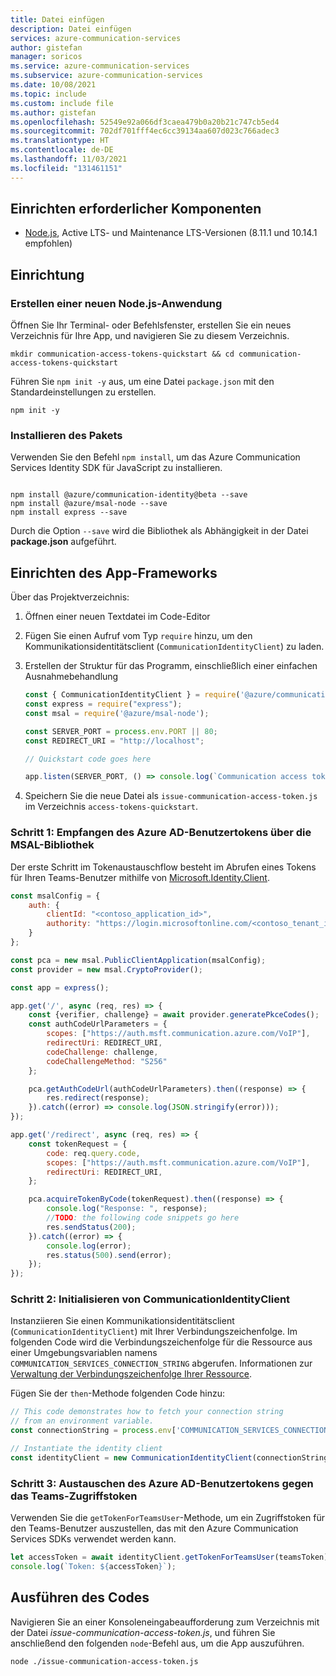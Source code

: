 ```yaml
---
title: Datei einfügen
description: Datei einfügen
services: azure-communication-services
author: gistefan
manager: soricos
ms.service: azure-communication-services
ms.subservice: azure-communication-services
ms.date: 10/08/2021
ms.topic: include
ms.custom: include file
ms.author: gistefan
ms.openlocfilehash: 52549e92a066df3caea479b0a20b21c747cb5ed4
ms.sourcegitcommit: 702df701fff4ec6cc39134aa607d023c766adec3
ms.translationtype: HT
ms.contentlocale: de-DE
ms.lasthandoff: 11/03/2021
ms.locfileid: "131461151"
---
```

## <a name="set-up-prerequisites"></a>Einrichten erforderlicher Komponenten

- [Node.js](https://nodejs.org/), Active LTS- und Maintenance LTS-Versionen (8.11.1 und 10.14.1 empfohlen)

## <a name="set-up"></a>Einrichtung

### <a name="create-a-new-nodejs-application"></a>Erstellen einer neuen Node.js-Anwendung

Öffnen Sie Ihr Terminal- oder Befehlsfenster, erstellen Sie ein neues Verzeichnis für Ihre App, und navigieren Sie zu diesem Verzeichnis.

```console
mkdir communication-access-tokens-quickstart && cd communication-access-tokens-quickstart
```

Führen Sie `npm init -y` aus, um eine Datei `package.json` mit den Standardeinstellungen zu erstellen.

```console
npm init -y
```

### <a name="install-the-package"></a>Installieren des Pakets

Verwenden Sie den Befehl `npm install`, um das Azure Communication Services Identity SDK für JavaScript zu installieren.

```console

npm install @azure/communication-identity@beta --save
npm install @azure/msal-node --save
npm install express --save

```

Durch die Option `--save` wird die Bibliothek als Abhängigkeit in der Datei **package.json** aufgeführt.

## <a name="set-up-the-app-framework"></a>Einrichten des App-Frameworks

Über das Projektverzeichnis:

1. Öffnen einer neuen Textdatei im Code-Editor
1. Fügen Sie einen Aufruf vom Typ `require` hinzu, um den Kommunikationsidentitätsclient (`CommunicationIdentityClient`) zu laden.
1. Erstellen der Struktur für das Programm, einschließlich einer einfachen Ausnahmebehandlung

    ```javascript
    const { CommunicationIdentityClient } = require('@azure/communication-identity');
    const express = require("express");
    const msal = require('@azure/msal-node');
    
    const SERVER_PORT = process.env.PORT || 80;
    const REDIRECT_URI = "http://localhost"; 
    
    // Quickstart code goes here
    
    app.listen(SERVER_PORT, () => console.log(`Communication access token application started on ${SERVER_PORT}!`))
    
    ```

1. Speichern Sie die neue Datei als `issue-communication-access-token.js` im Verzeichnis `access-tokens-quickstart`.

### <a name="step-1-receive-the-azure-ad-user-token-via-the-msal-library"></a>Schritt 1: Empfangen des Azure AD-Benutzertokens über die MSAL-Bibliothek

Der erste Schritt im Tokenaustauschflow besteht im Abrufen eines Tokens für Ihren Teams-Benutzer mithilfe von [Microsoft.Identity.Client](../../../active-directory/develop/reference-v2-libraries.md).

```javascript
const msalConfig = {
    auth: {
        clientId: "<contoso_application_id>",
        authority: "https://login.microsoftonline.com/<contoso_tenant_id>",
    }
};

const pca = new msal.PublicClientApplication(msalConfig);
const provider = new msal.CryptoProvider();

const app = express();

app.get('/', async (req, res) => {
    const {verifier, challenge} = await provider.generatePkceCodes();
    const authCodeUrlParameters = {
        scopes: ["https://auth.msft.communication.azure.com/VoIP"],
        redirectUri: REDIRECT_URI,
        codeChallenge: challenge, 
        codeChallengeMethod: "S256"
    };

    pca.getAuthCodeUrl(authCodeUrlParameters).then((response) => {
        res.redirect(response);
    }).catch((error) => console.log(JSON.stringify(error)));
});

app.get('/redirect', async (req, res) => {
    const tokenRequest = {
        code: req.query.code,
        scopes: ["https://auth.msft.communication.azure.com/VoIP"],
        redirectUri: REDIRECT_URI,
    };

    pca.acquireTokenByCode(tokenRequest).then((response) => {
        console.log("Response: ", response);
        //TODO: the following code snippets go here
        res.sendStatus(200);
    }).catch((error) => {
        console.log(error);
        res.status(500).send(error);
    });
});
```

### <a name="step-2-initialize-the-communicationidentityclient"></a>Schritt 2: Initialisieren von CommunicationIdentityClient

Instanziieren Sie einen Kommunikationsidentitätsclient (`CommunicationIdentityClient`) mit Ihrer Verbindungszeichenfolge. Im folgenden Code wird die Verbindungszeichenfolge für die Ressource aus einer Umgebungsvariablen namens `COMMUNICATION_SERVICES_CONNECTION_STRING` abgerufen. Informationen zur [Verwaltung der Verbindungszeichenfolge Ihrer Ressource](../create-communication-resource.md#store-your-connection-string).

Fügen Sie der `then`-Methode folgenden Code hinzu:

```javascript
// This code demonstrates how to fetch your connection string
// from an environment variable.
const connectionString = process.env['COMMUNICATION_SERVICES_CONNECTION_STRING'];

// Instantiate the identity client
const identityClient = new CommunicationIdentityClient(connectionString);
```

### <a name="step-3-exchange-the-azure-ad-user-token-for-the-teams-access-token"></a>Schritt 3: Austauschen des Azure AD-Benutzertokens gegen das Teams-Zugriffstoken

Verwenden Sie die `getTokenForTeamsUser`-Methode, um ein Zugriffstoken für den Teams-Benutzer auszustellen, das mit den Azure Communication Services SDKs verwendet werden kann.

```javascript
let accessToken = await identityClient.getTokenForTeamsUser(teamsToken);
console.log(`Token: ${accessToken}`);
```

## <a name="run-the-code"></a>Ausführen des Codes

Navigieren Sie an einer Konsoleneingabeaufforderung zum Verzeichnis mit der Datei *issue-communication-access-token.js*, und führen Sie anschließend den folgenden `node`-Befehl aus, um die App auszuführen.

```console
node ./issue-communication-access-token.js
```
